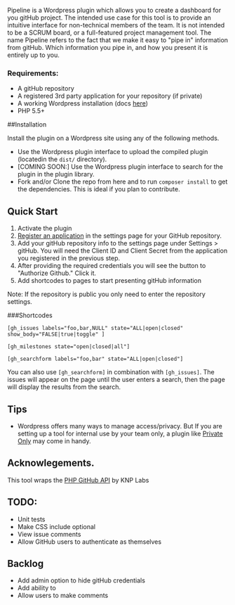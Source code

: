 Pipeline is a Wordpress plugin which allows you to create a dashboard for you gitHub project. The intended use case for this tool is to provide an intuitive interface for non-technical members of the team. It is not intended to be a SCRUM board, or a full-featured project management tool. The name Pipeline refers to the fact that we make it easy to "pipe in" information from gitHub. Which information you pipe in, and how you present it is entirely up to you. 

### Requirements:
* A gitHub repository
* A registered 3rd party application for your repository (if private)
* A working Wordpress installation (docs [here](https://codex.wordpress.org/Installing_WordPress))
* PHP 5.5+

##Installation

Install the plugin on a Wordpress site using any of the following methods.
    
* Use the Wordpress plugin interface to upload the compiled plugin (locatedin the `dist/` directory).   
* [COMING SOON:] Use the Wordpress plugin interface to search for the plugin in the plugin library.
* Fork and/or Clone the repo from here and to run `composer install` to get the dependencies. This is ideal if you plan to contribute.

## Quick Start
1. Activate the plugin
2. [Register an application](https://github.com/settings/applications/new) in the settings page for your GitHub repository.
3. Add your gitHub repository info to the settings page under Settings > gitHub. You will need the Client ID and Client Secret from the application you registered in the previous step.
4. After providing the required credentials you will see the button to "Authorize Github." Click it.
5. Add shortcodes to pages to start presenting gitHub information

Note: If the repository is public you only need to enter the repository settings. 

###Shortcodes

`[gh_issues labels="foo,bar,NULL" state="ALL|open|closed" show_body="FALSE|true|toggle" ]`

`[gh_milestones state="open|closed|all"]`

`[gh_searchform labels="foo,bar" state="ALL|open|closed"]`

You can also use `[gh_searchform]` in combination with `[gh_issues]`. The issues will appear on the page until the user enters a search, then the page will display the results from the search.

## Tips
* Wordpress offers many ways to manage access/privacy. But If you are setting up a tool for internal use by your team only, a plugin like [Private Only](https://wordpress.org/plugins/private-only/) may come in handy.

## Acknowlegements.
This tool wraps the [PHP GitHub API](https://github.com/KnpLabs/php-github-api) by KNP Labs

## TODO:
* Unit tests
* Make CSS include optional
* View issue comments
* Allow GitHub users to authenticate as themselves

## Backlog
* Add admin option to hide gitHub credentials
* Add ability to
* Allow users to make comments
